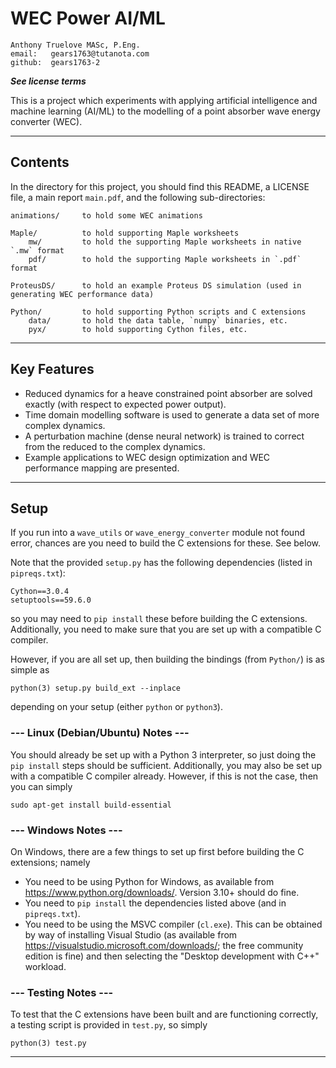 # WEC Power AI/ML

    Anthony Truelove MASc, P.Eng.
    email:   gears1763@tutanota.com
    github:  gears1763-2

***See license terms***


This is a project which experiments with applying artificial intelligence and machine 
learning (AI/ML) to the modelling of a point absorber wave energy converter (WEC).

--------


## Contents

In the directory for this project, you should find this README, a LICENSE file, a main 
report `main.pdf`, and the following sub-directories:

    animations/     to hold some WEC animations
    
    Maple/          to hold supporting Maple worksheets
        mw/         to hold the supporting Maple worksheets in native `.mw` format
        pdf/        to hold the supporting Maple worksheets in `.pdf` format
    
    ProteusDS/      to hold an example Proteus DS simulation (used in generating WEC performance data)
    
    Python/         to hold supporting Python scripts and C extensions
        data/       to hold the data table, `numpy` binaries, etc.
        pyx/        to hold supporting Cython files, etc.

--------


## Key Features

  * Reduced dynamics for a heave constrained point absorber are solved exactly (with respect to expected power output).
  * Time domain modelling software is used to generate a data set of more complex dynamics.
  * A perturbation machine (dense neural network) is trained to correct from the reduced to the complex dynamics.
  * Example applications to WEC design optimization and WEC performance mapping are presented.

--------


## Setup

If you run into a `wave_utils` or `wave_energy_converter` module not found error, chances
are you need to build the C extensions for these. See below.

Note that the provided `setup.py` has the following dependencies (listed in `pipreqs.txt`):

    Cython==3.0.4
    setuptools==59.6.0

so you may need to `pip install` these before building the C extensions. Additionally, you
need to make sure that you are set up with a compatible C compiler.

However, if you are all set up, then building the bindings (from `Python/`) is as simple as

    python(3) setup.py build_ext --inplace

depending on your setup (either `python` or `python3`).

### --- Linux (Debian/Ubuntu) Notes ---

You should already be set up with a Python 3 interpreter, so just doing the `pip install`
steps should be sufficient. Additionally, you may also be set up with a compatible
C compiler already. However, if this is not the case, then you can simply

    sudo apt-get install build-essential


### --- Windows Notes ---

On Windows, there are a few things to set up first before building the C extensions;
namely

  * You need to be using Python for Windows, as available from <https://www.python.org/downloads/>. Version 3.10+ should do fine.
  * You need to `pip install` the dependencies listed above (and in `pipreqs.txt`).
  * You need to be using the MSVC compiler (`cl.exe`). This can be obtained by way of installing Visual Studio (as available from <https://visualstudio.microsoft.com/downloads/>; the free community edition is fine) and then selecting the "Desktop development with C++" workload.


### --- Testing Notes ---

To test that the C extensions have been built and are functioning correctly, a testing 
script is provided in `test.py`, so simply

    python(3) test.py

--------

